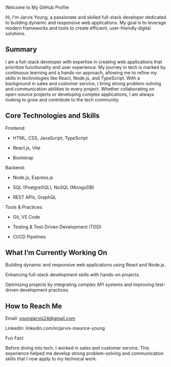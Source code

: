 Welcome to My GitHub Profile

Hi, I'm Jarvis Young, a passionate and skilled full-stack developer dedicated to building dynamic and responsive web applications. My goal is to leverage modern frameworks and tools to create efficient, user-friendly digital solutions.

Summary
--------

I am a full-stack developer with expertise in creating web applications that prioritize functionality and user experience. My journey in tech is marked by continuous learning and a hands-on approach, allowing me to refine my skills in technologies like React, Node.js, and TypeScript. With a background in sales and customer service, I bring strong problem-solving and communication abilities to every project. Whether collaborating on open-source projects or developing complex applications, I am always looking to grow and contribute to the tech community.

Core Technologies and Skills
----------------------------

Frontend:

- HTML, CSS, JavaScript, TypeScript

- React.js, Vite

- Bootstrap

Backend:

- Node.js, Express.js

- SQL (PostgreSQL), NoSQL (MongoDB)

- REST APIs, GraphQL

Tools & Practices:

- Git, VS Code

- Testing & Test-Driven Development (TDD)

- CI/CD Pipelines

What I’m Currently Working On
------------------------------

Building dynamic and responsive web applications using React and Node.js.

Enhancing full-stack development skills with hands-on projects.

Optimizing projects by integrating complex API systems and improving test-driven development practices.

How to Reach Me
----------------

Email: youngjarvis24@gmail.com

LinkedIn: linkedin.com/in/jarvis-maurice-young

Fun Fact

Before diving into tech, I worked in sales and customer service. This experience helped me develop strong problem-solving and communication skills that I now apply to my technical work.


